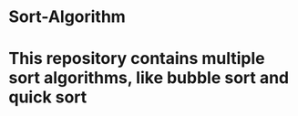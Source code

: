# Sort-Algorithm
# This repository contains multiple sort algorithms, like bubble sort and quick sort
